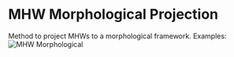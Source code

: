# MHW Morphological Projection
Method to project MHWs to a morphological framework.
Examples:
![MHW Morphological](https://github.com/ZijieZhaoMMHW/MHW_tracking/blob/main/mhwvsmhw_dist7.gif)
